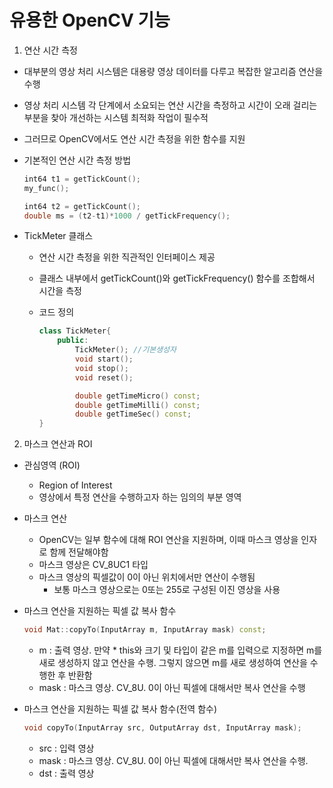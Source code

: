 # 유용한 OpenCV 기능

1. 연산 시간 측정
* 대부분의 영상 처리 시스템은 대용량 영상 데이터를 다루고 복잡한 알고리즘 연산을 수행
* 영상 처리 시스템 각 단계에서 소요되는 연산 시간을 측정하고 시간이 오래 걸리는 부분을 찾아 개선하는 시스템 최적화 작업이 필수적
* 그러므로 OpenCV에서도 연산 시간 측정을 위한 함수를 지원
* 기본적인 연산 시간 측정 방법
    ```cpp
    int64 t1 = getTickCount();
    my_func();

    int64 t2 = getTickCount();
    double ms = (t2-t1)*1000 / getTickFrequency();
    ```

* TickMeter 클래스
    + 연산 시간 측정을 위한 직관적인 인터페이스 제공
    + 클래스 내부에서 getTickCount()와 getTickFrequency() 함수를 조합해서 시간을 측정

    + 코드 정의
        ```cpp
        class TickMeter{
            public:
                TickMeter(); //기본생성자
                void start();
                void stop();
                void reset();

                double getTimeMicro() const;
                double getTimeMilli() const;
                double getTimeSec() const;
        }
        ```

2. 마스크 연산과 ROI
* 관심영역 (ROI)
    + Region of Interest
    + 영상에서 특정 연산을 수행하고자 하는 임의의 부분 영역

* 마스크 연산
    + OpenCV는 일부 함수에 대해 ROI 연산을 지원하며, 이때 마스크 영상을 인자로 함께 전달해야함
    + 마스크 영상은 CV_8UC1 타입
    + 마스크 영상의 픽셀값이 0이 아닌 위치에서만 연산이 수행됨
        - 보통 마스크 영상으로는 0또는 255로 구성된 이진 영상을 사용

* 마스크 연산을 지원하는 픽셀 값 복사 함수
    ```cpp
    void Mat::copyTo(InputArray m, InputArray mask) const;
    ```
    + m : 출력 영상. 만약 * this와 크기 및 타입이 같은 m를 입력으로 지정하면 m를 새로 생성하지 않고 연산을 수행. 그렇지 않으면 m를 새로 생성하여 연산을 수행한 후 반환함
    + mask : 마스크 영상. CV_8U. 0이 아닌 픽셀에 대해서만 복사 연산을 수행

* 마스크 연산을 지원하는 픽셀 값 복사 함수(전역 함수)
    ```cpp
    void copyTo(InputArray src, OutputArray dst, InputArray mask);
    ```
    + src : 입력 영상
    + mask : 마스크 영상. CV_8U. 0이 아닌 픽셀에 대해서만 복사 연산을 수행.
    + dst : 출력 영상